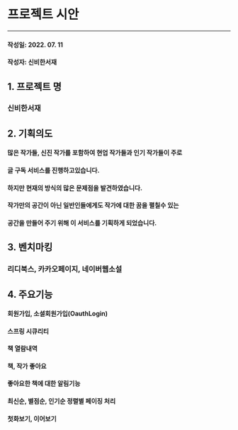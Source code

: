 # 프로젝트 시안
___
#### 작성일: 2022. 07. 11

#### 작성자: 신비한서재

## 1. 프로젝트 명
### 신비한서재

## 2. 기획의도
#### 많은 작가들, 신진 작가를 포함하여 현업 작가들과 인기 작가들이 주로
#### 글 구독 서비스를 진행하고있습니다. 
#### 하지만 현재의 방식의 많은 문제점을 발견하였습니다. 
#### 작가만의 공간이 아닌 일반인들에게도 작가에 대한 꿈을 펼칠수 있는 
#### 공간을 만들어 주기 위해 이 서비스를 기획하게 되었습니다.

## 3. 벤치마킹
### 리디북스, 카카오페이지, 네이버웹소설

## 4. 주요기능

#### 회원가입, 소셜회원가입(OauthLogin)

#### 스프링 시큐리티

#### 책 열람내역

#### 책, 작가 좋아요

#### 좋아요한 책에 대한 알림기능

#### 최신순, 별점순, 인기순 정렬별 페이징 처리

#### 첫화보기, 이어보기
